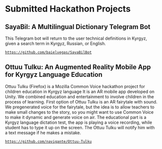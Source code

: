 # Submitted Hackathon Projects


## SayaBil: A Multilingual Dictionary Telegram Bot

This Telegram bot will return to the user technical definitions in Kyrgyz, given a search term in Kyrgyz, Russian, or English.

[`https://github.com/baielvegas/SayaBilBot`](https://github.com/baielvegas/SayaBilBot)

## Ottuu Tulku: An Augmented Reality Mobile App for Kyrgyz Language Education

Ottuu Tulku (Firefox) is a Mozilla Common Voice hackathon project for children education in Kyrgyz language It is an AR mobile app developed on Unity. We combined education and entertainment to involve children in the process of learning. First option of Ottuu Tulku is an AR fairytale with sound. We pregenerated voice for the fairytale, but the idea is to allow teachers to make small changes to the story, so you might want to use Common Voice to make it dynamic and generate voice on air. The educational part is a Kyrgyz language dictation test, the app is playing a voice recording, while student has to type it up on the screen. The Ottuu Tulku will notify him with a text message if he makes a mistake.

[`https://github.com/navigante/Ottuu-Tulku`](https://github.com/navigante/Ottuu-Tulku)
